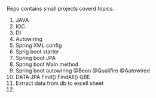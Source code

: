 Repo contains small projects coverd topics.
1. JAVA
2. IOC
3. DI
4. Autowiring
5. Spring XML config
6. Sprig boot starter
7. Spring boot JPA
8. Spring boot Main method
9. Spring boot autowiring @Bean @Qualifire @Autowired
10. DATA JPA Find() FindAll() QBE
11. Extract data from db to excell sheet
12. 
